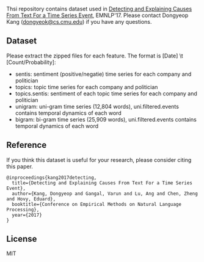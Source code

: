 Thsi repository contains dataset used in [Detecting and Explaining Causes From Text For a Time Series Event](https://arxiv.org/abs/1707.08852), EMNLP'17. Please contact Dongyeop Kang (dongyeok@cs.cmu.edu) if you have any questions.

## Dataset
Please extract the zipped files for each feature. The format is [Date] \t [Count/Probability]:
- sentis: sentiment (positive/negatie) time series for each company and politician
- topics: topic time series for each company and politician
- topics.sentis: sentiment of each topic time series for each company and politician
- unigram: uni-gram time series (12,804 words), uni.filtered.events contains temporal dynamics of each word
- bigram: bi-gram time series (25,909 words), uni.filtered.events contains temporal dynamics of each word


## Reference
If you think this dataset is useful for your research, please consider citing this paper.
```
@inproceedings{kang2017detecting,
  title={Detecting and Explaining Causes From Text For a Time Series Event},
  author={Kang, Dongyeop and Gangal, Varun and Lu, Ang and Chen, Zheng and Hovy, Eduard},
  booktitle={Conference on Empirical Methods on Natural Language Processing},
  year={2017}
}
```

## License
MIT
